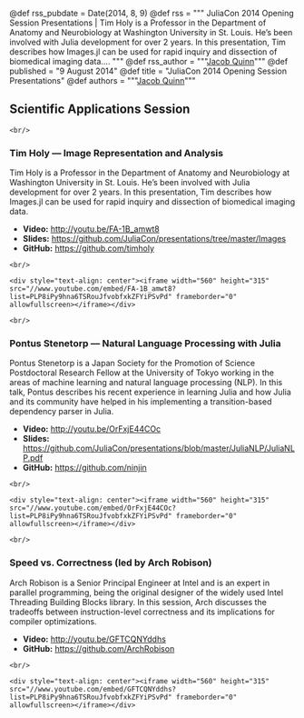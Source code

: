 @def rss_pubdate = Date(2014, 8, 9)
@def rss = """ JuliaCon 2014 Opening Session Presentations | Tim Holy is a Professor in the Department of Anatomy and Neurobiology at Washington University in St. Louis. He’s been involved with Julia development for over 2 years. In this presentation, Tim describes how Images.jl can be used for rapid inquiry and dissection of biomedical imaging data.... """
@def rss_author = """<a href="https://github.com/quinnj">Jacob Quinn</a>"""
@def published = "9 August 2014"
@def title = "JuliaCon 2014 Opening Session Presentations"
@def authors = """<a href="https://github.com/quinnj">Jacob Quinn</a>"""  

## Scientific Applications Session

~~~
<br/>
~~~

### Tim Holy — Image Representation and Analysis

Tim Holy is a Professor in the Department of Anatomy and Neurobiology at Washington University in St. Louis. He’s been involved with Julia development for over 2 years. In this presentation, Tim describes how Images.jl can be used for rapid inquiry and dissection of biomedical imaging data.

- **Video:** <http://youtu.be/FA-1B_amwt8>
- **Slides:** <https://github.com/JuliaCon/presentations/tree/master/Images>
- **GitHub:** <https://github.com/timholy>

~~~
<br/>
~~~

~~~
<div style="text-align: center"><iframe width="560" height="315" src="//www.youtube.com/embed/FA-1B_amwt8?list=PLP8iPy9hna6TSRouJfvobfxkZFYiPSvPd" frameborder="0" allowfullscreen></iframe></div>
~~~

~~~
<br/>
~~~

### Pontus Stenetorp — Natural Language Processing with Julia

Pontus Stenetorp is a Japan Society for the Promotion of Science Postdoctoral Research Fellow at the University of Tokyo working in the areas of machine learning and natural language processing (NLP). In this talk, Pontus describes his recent experience in learning Julia and how Julia and its community have helped in his implementing a transition-based dependency parser in Julia.

- **Video:** <http://youtu.be/OrFxjE44COc>
- **Slides:** <https://github.com/JuliaCon/presentations/blob/master/JuliaNLP/JuliaNLP.pdf>
- **GitHub:** <https://github.com/ninjin>

~~~
<br/>
~~~

~~~
<div style="text-align: center"><iframe width="560" height="315" src="//www.youtube.com/embed/OrFxjE44COc?list=PLP8iPy9hna6TSRouJfvobfxkZFYiPSvPd" frameborder="0" allowfullscreen></iframe></div>
~~~

~~~
<br/>
~~~

### Speed vs. Correctness (led by Arch Robison)

Arch Robison is a Senior Principal Engineer at Intel and is an expert in parallel programming, being the original designer of the widely used Intel Threading Building Blocks library. In this session, Arch discusses the tradeoffs between instruction-level correctness and its implications for compiler optimizations.

- **Video:** <http://youtu.be/GFTCQNYddhs>
- **GitHub:** <https://github.com/ArchRobison>

~~~
<br/>
~~~

~~~
<div style="text-align: center"><iframe width="560" height="315" src="//www.youtube.com/embed/GFTCQNYddhs?list=PLP8iPy9hna6TSRouJfvobfxkZFYiPSvPd" frameborder="0" allowfullscreen></iframe></div>
~~~
